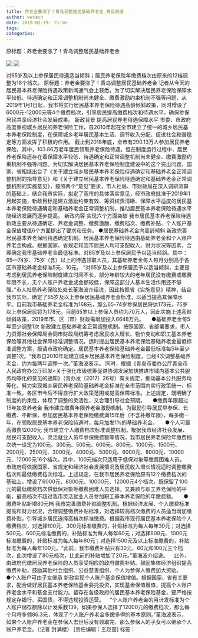 ```yaml
---
title: 养老金要涨了！青岛调整居民基础养老金_青岛频道
author: wetech
date: 2019-02-19- 15:56
tags: 
categories: 
---
```

原标题：养老金要涨了！青岛调整居民基础养老金
<!-- more -->
                
<img align="center" border="0" src="http://p1.ifengimg.com/a/2019_08/d767d0aa0519291_size655_w1920_h1280.jpg" />
                
<img align="center" border="0" src="http://p2.ifengimg.com/a/2016/0810/204c433878d5cf9size1_w16_h16.png" />
            
对65岁及以上参保居民待遇适当倾斜；居民养老保险年缴费档次由原来的12档调整为16个档次。
原标题：养老金要涨了！青岛调整居民基础养老金
记者从今天的居民基本养老保险待遇政策新闻通气会上获悉，为了切实解决居民养老保险保障水平较低、待遇确定和正常调整机制尚未健全、缴费激励约束机制不强等问题，从2019年1月1日起，我市将实行居民基本养老保险待遇高龄倾斜政策，同时增设了6000元-12000元等4个缴费档次，引导居民提高缴费档次和待遇水平，确保参保居民共享经济社会发展成果。
新政背景
提高居民养老待遇保障水平
市委、市政府高度重视城乡居民的养老保险工作，自2010年起在全市建立了统一的城乡居民基本养老保险制度，在保障城乡老年居民基本生活、调节收入分配、促进社会和谐稳定等方面发挥了积极的作用。
截止到2018年底，全市有290.13万人参加居民养老保险，其中，103.86万老年居民领取养老保险待遇。但在制度运行过程中，居民养老保险还存在着保障水平较低、待遇确定和正常调整机制尚未健全、缴费激励约束机制不强等问题。为切实解决居民基本养老保险制度建设中的这个突出问题，国家、省相继出台了《关于建立城乡居民基本养老保险待遇确定和基础养老金正常调整机制的指导意见》和《关于建立居民基本养老保险待遇确定和基础养老金正常调整机制的实施意见》，按照两个“意见”要求，市人社局、市财政局在深入调研测算的基础上，结合我市实际，拟定了我市的具体落实意见，经市政府批准于2019年1月起实施，新政目标是建立激励约束有效、筹资权责清晰、保障水平适度的居民基本养老保险待遇确定和基础养老金正常调整机制，推动居民基本养老保险待遇水平随经济发展而逐步提高。
新政内容
实现六个方面突破
我市居民基本养老保险待遇新政主要从待遇确定、养老金调整、缴费激励、缴费档次、缴费补贴、个人账户基金保值增值6个方面提出了要求和任务。
●居民基础养老金向高龄倾斜
新政完善居民基本养老保险待遇确定机制。居民基本养老保险待遇由基础养老金和个人账户养老金构成。根据国家、省规定和我市居民人均可支配收入、财力状况等因素，合理确定我市基础养老金最低标准。对65岁及以上参保居民予以适当倾斜。其中：65—74岁、75岁（含）以上的待遇领取人员，其基础养老金每人每月分别高于各区市基础养老金标准5元、10元。
“对65岁及以上参保居民予以适当倾斜，主要是考虑到居民养老保险制度建立时间不长，部分年龄较大的老年居民没有缴费或缴费年限不长，无个人账户养老金或金额较低，保障这部分人基本生活作用还不够强。”市人社局养老保险处处长董海波介绍说，因此按照省《实施意见》精神，结合我市实际，确定了65岁及以上参保居民基础养老金标准，以适当提高其保障水平。目前我市基础养老金标准为168元，那么65-74岁参保居民将达173元，75岁以上参保居民将为178元。目前65岁以上参保人员约为70万人，因此实施上述高龄倾斜政策，2019年市、区（市）财政需增加投入6648万元。    
●基础养老金每5年至少调整1次
新政建立基础养老金正常调整机制。按照国家、省部署要求，市人力资源社会保障局会同市财政局统筹考虑居民收入增长、物价变动和职工基本养老保险等其他社会保障标准调整情况，适时提出居民基本养老保险基础养老金最低标准调整方案，报请市政府确定。居民基本养老保险基础养老金最低标准每5年至少调整1次。“我市自2010年起建立城乡居民基本养老保险制度，已经4次调整基础养老金，约为每两年调整一次。”董海波表示。
同时，根据《青岛市委办公厅青岛市人民政府办公厅印发<关于强化市级统筹促进协调发展加快推进市域内基本公共服务均等化的意见的通知》（青办发〔2017〕26号）有关规定，推动基本公共服务均等化，努力实现城乡居民养老保险基础养老金标准在全市范围内实行政策统一、标准一致，各区市今后不得自行扩大政策范围或提高保障标准。上述规定，既明确了制度的约束性，体现了调整的灵活性，又合理引导社会预期。    
●缴费年限超过15年加发养老金
我市建立缴费年限养老金激励机制。为鼓励引导居民早参保、长缴费、不断保，参加居民基本养老保险缴费满15年后（不含补缴年限），每多缴一年，在领取居民基本养老保险待遇时，每月加发1%的基础养老金。    
●个人可最高缴费12000元
我市建立个人缴费档次标准调整机制。根据我市经济社会发展、居民可支配收入、灵活就业人员年参保缴费额等情况，我市居民养老保险年缴费档次统一设定为100元、300元、500元、600元、800元、1000元、1500元、2000元、2500元、3000元、4000元、5000元、6000元、8000元、10000元、12000元16个档次。其中，100元档次只适用于低保对象等缴费困难人员。   
市政府将依据国家、省规定和经济社会发展情况及居民收入增长情况适时调整缴费档次和最低缴费档次标准。上述规定，在我市居民养老保险原有12个缴费档次的基础上，增设了6000元、8000元、10000元、12000元4个档次，既保留了100元的最低缴费档次供低保对象等缴费困难人员选择，又兼顾与职工养老保险的平衡，最高档次不超过我市灵活就业人员参加职工基本养老保险的年缴费额。    
●缴费补贴新增80元档
我市完善缴费补贴调整机制。根据经济发展、个人缴费标准提高和财力状况，合理调整缴费补贴标准，对选择较高档次缴费的人员适当增加缴费补贴，引导城乡居民选择高档次标准缴费。根据我市现行居民基本养老保险个人缴费档次，对选择100元、300元标准缴费的，补贴标准为每人每年30元；对选择500元、600元标准缴费的，补贴标准为每人每年60元；对选择800元、1000元标准缴费的，补贴标准为每人每年80元；对选择1500元及以上标准缴费的，补贴标准为每人每年100元。“此前，我市缴费补贴只有30元、60元和100元三个档次，此次增设了80元档次，比此前的补贴增加了20元。”董海波介绍说。   
此外，由政府代缴居民养老保险的人员享受相应的政府缴费补贴。鼓励集体经济组织提高缴费补助，鼓励其他社会组织、公益慈善组织、个人为参保人缴费加大资助。    
●个人账户可由子女继承
新政实现个人账户基金保值增值。根据国家、省有关要求，配合做好居民基本养老保险基金委托投资，实现基金保值增值，提高个人账户养老金水平和基金支付能力。留存在各级政府的居民基本养老保险基金，要严格按规定存银行、买国债，不得违规投资运营。   
“个人账户养老金的月计发标准为个人账户储存额除以计发系数139，如果参保人选择了12000元的缴费档次，那么每个月将多领86.3元，体现了个人账户养老金多缴多得的基本原则。”董海波表示，如果个人账户养老金在参保人去世后没有领取完，那么参保人的子女可以继承个人账户养老金。（记者 封满楼）
[责任编辑：王赵童]
标签：
 
 
             
